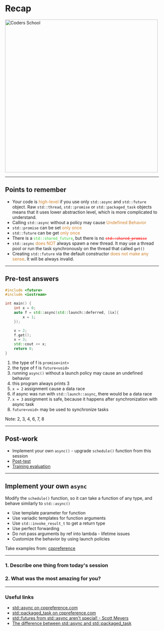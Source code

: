 <!-- .slide: data-background="#111111" -->

# Recap

<a href="https://coders.school">
    <img width="500" data-src="../coders_school_logo.png" alt="Coders School" class="plain">
</a>

___
<!-- .slide: style="font-size: .81em" -->

## Points to remember

* <!-- .element: class="fragment fade-in" --> Your code is <span style="color: #cf802a">high-level</span> if you use only <code>std::async</code> and <code>std::future</code> object. Raw <code>std::thread</code>, <code>std::promise</code> or <code>std::packaged_task</code> objects means that it uses lower abstraction level, which is more complicated to understand.
* <!-- .element: class="fragment fade-in" --> Calling <code>std::async</code> without a policy may cause <span style="color: #cf802a">Undefined Behavior</span>
* <!-- .element: class="fragment fade-in" --> <code>std::promise</code> can be set <span style="color: #cf802a">only once</span>
* <!-- .element: class="fragment fade-in" --> <code>std::future</code> can be get <span style="color: #cf802a">only once</span>
* <!-- .element: class="fragment fade-in" --> There is a <code style="color: limegreen">std::shared_future</code>, but there is no <code style="text-decoration: line-through; color: red">std::shared_promise</code>
* <!-- .element: class="fragment fade-in" --> <code>std::async</code> <span style="color: #cf802a">does NOT</span> always spawn a new thread. It may use a thread pool or run the task synchronously on the thread that called <code>get()</code>
* <!-- .element: class="fragment fade-in" --> Creating <code>std::future</code> via the default constructor <span style="color: #cf802a">does not make any sense</span>. It will be always invalid.

___

<!-- .slide: style="font-size: 0.7em" -->

## Pre-test answers

```cpp
#include <future>
#include <iostream>

int main() {
    int x = 0;
    auto f = std::async(std::launch::deferred, [&x]{
        x = 1;
    });

    x = 2;
    f.get();
    x = 3;
    std::cout << x;
    return 0;
}
```

1. <!-- .element: class="fragment highlight-red" --> the type of f is <code>promise&lt;int&gt;</code>
1. <!-- .element: class="fragment highlight-green" --> the type of f is <code>future&lt;void&gt;</code>
1. <!-- .element: class="fragment highlight-green" --> running <code>async()</code> without a launch policy may cause an undefined behavior
1. <!-- .element: class="fragment highlight-green" --> this program always prints 3
1. <!-- .element: class="fragment highlight-red" -->  <code>x = 2</code> assignment cause a data race
1. <!-- .element: class="fragment highlight-green" --> if async was run with <code>std::launch::async</code>, there would be a data race
1. <!-- .element: class="fragment highlight-green" --> <code>x = 3</code> assignment is safe, because it happens after synchronization with async task
1. <!-- .element: class="fragment highlight-green" --> <code>future&lt;void&gt;</code> may be used to synchronize tasks

Note: 2, 3, 4, 6, 7, 8

___

## Post-work

* Implement your own `async()` - upgrade `schedule()` function from this session
* [Post-test](https://forms.gle/tF9a3Q2gATwnUmWU8)
* [Training evaluation](https://forms.gle/ADXRttpAaZgW8KwM6)

___

## Implement your own `async`

Modify the <code>schedule()</code> function, so it can take a function of any type, and behave similarly to <code>std::async()</code>

* Use template parameter for function
* Use variadic templates for function arguments
* Use <code>std::invoke_result_t</code> to get a return type
* Use perfect forwarding
* Do not pass arguments by ref into lambda - lifetime issues
* Customize the behavior by using launch policies

Take examples from: <a href="https://en.cppreference.com/w/cpp/thread/async">cppreference</a>

___

### 1. Describe one thing from today's session

### 2. What was the most amazing for you?

___

### Useful links

* <!-- .element: class="fragment fade-in" --> <a href="https://en.cppreference.com/w/cpp/thread/async">std::async on cppreference.com</a>
* <!-- .element: class="fragment fade-in" --> <a href="https://en.cppreference.com/w/cpp/thread/packaged_task">std::packaged_task on cppreference.com</a>
* <!-- .element: class="fragment fade-in" --> <a href="http://scottmeyers.blogspot.com/2013/03/stdfutures-from-stdasync-arent-special.html">std::futures from std::async aren't special! - Scott Meyers</a>
* <!-- .element: class="fragment fade-in" --> <a href=https://stackoverflow.com/questions/18143661/what-is-the-difference-between-packaged-task-and-async">The difference between std::async and std::packaged_task</a>
